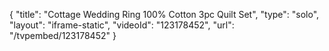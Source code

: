 {
    "title": "Cottage Wedding Ring 100% Cotton 3pc Quilt Set",
    "type": "solo",
    "layout": "iframe-static",
    "videoId": "123178452",
    "url": "\/tvpembed\/123178452"
}